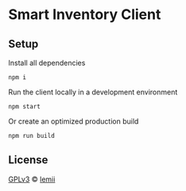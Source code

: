 # Smart Inventory Client

## Setup

Install all dependencies

```
npm i
```

Run the client locally in a development environment

```
npm start
```

Or create an optimized production build

```
npm run build
```

## License

[GPLv3](../LICENSE) © [lemii](https://github.com/lemii/)

